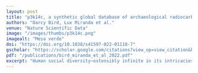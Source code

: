 ```yaml
---
layout: post
title: "p3k14c, a synthetic global database of archaeological radiocarbon dates"
authors: "Darcy Bird, Lux Miranda et al."
venue: "Nature Scientific Data"
image: "/images/thumbs/p3k14c.png"
imagealt: "Mesa verde"
doi: "https://doi.org/10.1038/s41597-022-01118-7"
gscholar: "https://scholar.google.com/citations?view_op=view_citation&hl=en&user=4Kvx61cAAAAJ&citation_for_view=4Kvx61cAAAAJ:d1gkVwhDpl0C"
pdf: "/publications/bird_miranda_et_al_2022.pdf"
excerpt: "Human social diversity—ostensibly infinite in its intricacies—may in fact have more finite bounds than previously thought. Cross-culturally and throughout time, it seems that societies repeatedly form into one of two broad \"types\" in terms of social configuration..."
---
```




